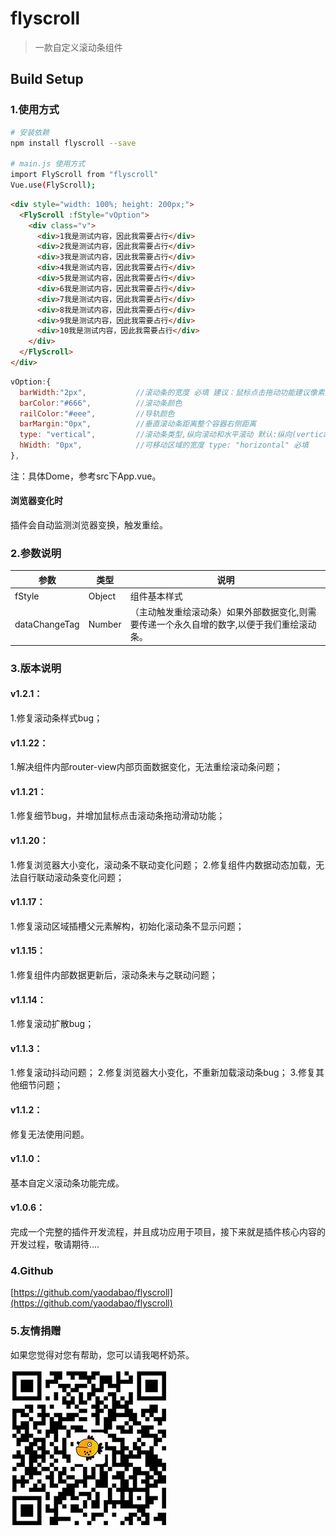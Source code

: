 # flyscroll

> 一款自定义滚动条组件

## Build Setup

### 1.使用方式

``` bash
# 安装依赖
npm install flyscroll --save

# main.js 使用方式
import FlyScroll from "flyscroll"
Vue.use(FlyScroll);

```

```html
<div style="width: 100%; height: 200px;">
  <FlyScroll :fStyle="vOption">
    <div class="v">
      <div>1我是测试内容，因此我需要占行</div>
      <div>2我是测试内容，因此我需要占行</div>
      <div>3我是测试内容，因此我需要占行</div>
      <div>4我是测试内容，因此我需要占行</div>
      <div>5我是测试内容，因此我需要占行</div>
      <div>6我是测试内容，因此我需要占行</div>
      <div>7我是测试内容，因此我需要占行</div>
      <div>8我是测试内容，因此我需要占行</div>
      <div>9我是测试内容，因此我需要占行</div>
      <div>10我是测试内容，因此我需要占行</div>
    </div>
  </FlyScroll>
</div>
```

```js
vOption:{
  barWidth:"2px",           //滚动条的宽度 必填 建议：鼠标点击拖动功能建议像素宽度为6~10像素
  barColor:"#666",          //滚动条颜色
  railColor:"#eee",         //导轨颜色
  barMargin:"0px",          //垂直滚动条距离整个容器右侧距离
  type: "vertical",         //滚动条类型,纵向滚动和水平滚动 默认:纵向(vertical),可设置为横向(horizontal).
  hWidth: "0px",            //可移动区域的宽度 type: "horizontal" 必填
},
```

注：具体Dome，参考src下App.vue。

#### 浏览器变化时

插件会自动监测浏览器变换，触发重绘。

### 2.参数说明

 参数  | 类型 | 说明
 ---- | ----- | -----
 fStyle  | Object | 组件基本样式
 dataChangeTag  | Number | （主动触发重绘滚动条）如果外部数据变化,则需要传递一个永久自增的数字,以便于我们重绘滚动条。

### 3.版本说明


#### v1.2.1：
1.修复滚动条样式bug；

#### v1.1.22：
1.解决组件内部router-view内部页面数据变化，无法重绘滚动条问题；

#### v1.1.21：
1.修复细节bug，并增加鼠标点击滚动条拖动滑动功能；

#### v1.1.20：
1.修复浏览器大小变化，滚动条不联动变化问题；
2.修复组件内数据动态加载，无法自行联动滚动条变化问题；

#### v1.1.17：
1.修复滚动区域插槽父元素解构，初始化滚动条不显示问题；

#### v1.1.15：
1.修复组件内部数据更新后，滚动条未与之联动问题；

#### v1.1.14：
1.修复滚动扩散bug；

#### v1.1.3：
1.修复滚动抖动问题；
2.修复浏览器大小变化，不重新加载滚动条bug；
3.修复其他细节问题；

#### v1.1.2：
修复无法使用问题。

#### v1.1.0：
基本自定义滚动条功能完成。

#### v1.0.6：
完成一个完整的插件开发流程，并且成功应用于项目，接下来就是插件核心内容的开发过程，敬请期待....

### 4.Github

[https://github.com/yaodabao/flyscroll](https://github.com/yaodabao/flyscroll)

### 5.友情捐赠
如果您觉得对您有帮助，您可以请我喝杯奶茶。

![Image](https://github.com/yaodabao/flyscroll/blob/master/static/wx_coffee.jpg)
